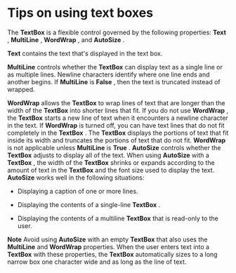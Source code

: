 
# Tips on using text boxes

The  **TextBox** is a flexible control governed by the following properties: **Text** , **MultiLine** , **WordWrap** , and **AutoSize** .

 **Text** contains the text that's displayed in the text box.

 **MultiLine** controls whether the **TextBox** can display text as a single line or as multiple lines. Newline characters identify where one line ends and another begins. If **MultiLine** is **False** , then the text is truncated instead of wrapped.

 **WordWrap** allows the **TextBox** to wrap lines of text that are longer than the width of the **TextBox** into shorter lines that fit.
If you do not use  **WordWrap** , the **TextBox** starts a new line of text when it encounters a newline character in the text. If **WordWrap** is turned off, you can have text lines that do not fit completely in the **TextBox** . The **TextBox** displays the portions of text that fit inside its width and truncates the portions of text that do not fit. **WordWrap** is not applicable unless **MultiLine** is **True** .
 **AutoSize** controls whether the **TextBox** adjusts to display all of the text. When using **AutoSize** with a **TextBox** , the width of the **TextBox** shrinks or expands according to the amount of text in the **TextBox** and the font size used to display the text.
 **AutoSize** works well in the following situations:


- Displaying a caption of one or more lines.
    
- Displaying the contents of a single-line  **TextBox** .
    
- Displaying the contents of a multiline  **TextBox** that is read-only to the user.
    


 **Note**  Avoid using  **AutoSize** with an empty **TextBox** that also uses the **MultiLine** and **WordWrap** properties. When the user enters text into a **TextBox** with these properties, the **TextBox** automatically sizes to a long narrow box one character wide and as long as the line of text.

